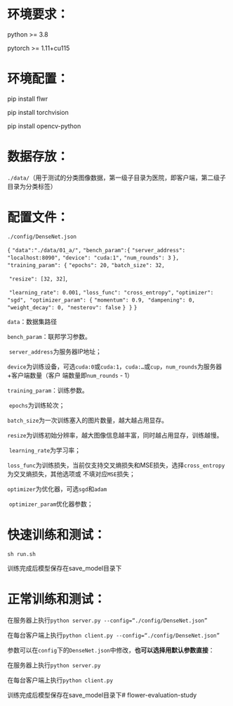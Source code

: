 # 环境要求：

python >= 3.8

pytorch >= 1.11+cu115



# 环境配置：

pip install flwr

pip install torchvision

pip install opencv-python



# 数据存放：

`./data/`（用于测试的分类图像数据，第一级子目录为医院，即客户端，第二级子目录为分类标签）



# 配置文件：

`./config/DenseNet.json`

`{`
    `"data":"./data/01_a/",`
    `"bench_param":{`
        `"server_address": "localhost:8090",`
        `"device": "cuda:1",`
		`"num_rounds": 3`
    `},`
    `"training_param": {`
        `"epochs": 20,`
        `"batch_size": 32,`

​		`"resize": [32, 32]`,

​        `"learning_rate": 0.001,`
​        `"loss_func": "cross_entropy",`
​        `"optimizer": "sgd",`
​        `"optimizer_param": {`
​            `"momentum": 0.9,`
​			`"dampening": 0,`
​            `"weight_decay": 0,`
​            `"nesterov": false`
​        `}`
​    `}`
`}`

`data`：数据集路径

`bench_param`：联邦学习参数。

​	`server_address`为服务器IP地址；

​	`device`为训练设备，可选`cuda:0`或`cuda:1`，`cuda:…`或`cup`，`num_rounds`为服务器+客户端数量（客户	端数量即`num_rounds` - 1）

`training_param`：训练参数。

​	`epochs`为训练轮次；

​	`batch_size`为一次训练塞入的图片数量，越大越占用显存。

​	`resize`为训练初始分辨率，越大图像信息越丰富，同时越占用显存，训练越慢。

​	`learning_rate`为学习率；

​	`loss_func`为训练损失，当前仅支持交叉熵损失和MSE损失，选择`cross_entropy`为交叉熵损失，其他选项或	不填对应`MSE`损失；

​	`optimizer`为优化器，可选`sgd`和`adam`

​	`optimizer_param`优化器参数；



# 快速训练和测试：

`sh run.sh`

训练完成后模型保存在save_model目录下



# 正常训练和测试：

在服务器上执行`python server.py --config=“./config/DenseNet.json”`

在每台客户端上执行`python client.py --config=“./config/DenseNet.json”`

参数可以在`config`下的`DenseNet.json`中修改，**也可以选择用默认参数直接**：

在服务器上执行`python server.py`

在每台客户端上执行`python client.py`

训练完成后模型保存在save_model目录下# flower-evaluation-study
